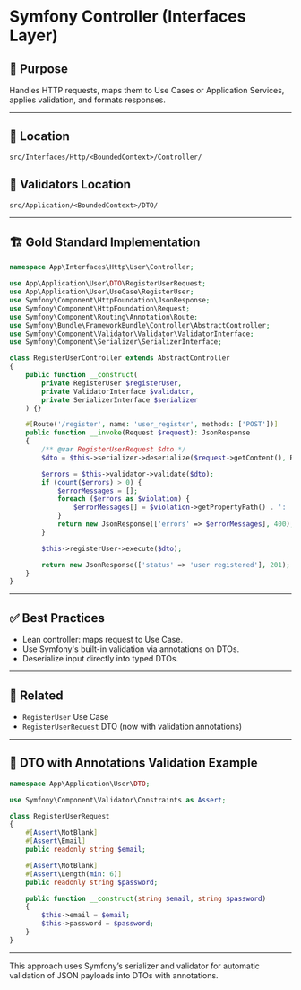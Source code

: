 # Symfony Controller (Interfaces Layer)

## 📄 Purpose
Handles HTTP requests, maps them to Use Cases or Application Services, applies validation, and formats responses.

---

## 📁 Location
```
src/Interfaces/Http/<BoundedContext>/Controller/
```

## 📁 Validators Location
```
src/Application/<BoundedContext>/DTO/
```

---

## 🏗️ Gold Standard Implementation
```php
namespace App\Interfaces\Http\User\Controller;

use App\Application\User\DTO\RegisterUserRequest;
use App\Application\User\UseCase\RegisterUser;
use Symfony\Component\HttpFoundation\JsonResponse;
use Symfony\Component\HttpFoundation\Request;
use Symfony\Component\Routing\Annotation\Route;
use Symfony\Bundle\FrameworkBundle\Controller\AbstractController;
use Symfony\Component\Validator\Validator\ValidatorInterface;
use Symfony\Component\Serializer\SerializerInterface;

class RegisterUserController extends AbstractController
{
    public function __construct(
        private RegisterUser $registerUser,
        private ValidatorInterface $validator,
        private SerializerInterface $serializer
    ) {}

    #[Route('/register', name: 'user_register', methods: ['POST'])]
    public function __invoke(Request $request): JsonResponse
    {
        /** @var RegisterUserRequest $dto */
        $dto = $this->serializer->deserialize($request->getContent(), RegisterUserRequest::class, 'json');

        $errors = $this->validator->validate($dto);
        if (count($errors) > 0) {
            $errorMessages = [];
            foreach ($errors as $violation) {
                $errorMessages[] = $violation->getPropertyPath() . ': ' . $violation->getMessage();
            }
            return new JsonResponse(['errors' => $errorMessages], 400);
        }

        $this->registerUser->execute($dto);

        return new JsonResponse(['status' => 'user registered'], 201);
    }
}
```

---

## ✅ Best Practices
- Lean controller: maps request to Use Case.
- Use Symfony's built-in validation via annotations on DTOs.
- Deserialize input directly into typed DTOs.

---

## 🧩 Related
- `RegisterUser` Use Case
- `RegisterUserRequest` DTO (now with validation annotations)

---

## 📌 DTO with Annotations Validation Example
```php
namespace App\Application\User\DTO;

use Symfony\Component\Validator\Constraints as Assert;

class RegisterUserRequest
{
    #[Assert\NotBlank]
    #[Assert\Email]
    public readonly string $email;

    #[Assert\NotBlank]
    #[Assert\Length(min: 6)]
    public readonly string $password;

    public function __construct(string $email, string $password)
    {
        $this->email = $email;
        $this->password = $password;
    }
}
```

---

This approach uses Symfony’s serializer and validator for automatic validation of JSON payloads into DTOs with annotations.

